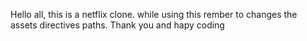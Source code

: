 Hello all, this is a netflix clone. while using this rember to changes the assets directives paths. Thank you and hapy coding
